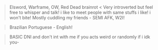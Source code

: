 > Elsword, Warframe, OW, Red Dead brainrot < Very introverted but feel free to whisper and talk! i like to meet people with same stuffs i like! i won't bite! 
Mostly cuddling my friends - SEMI AFK, W2I! 
 
> Brazilian Portuguese - English!

> BASIC DNI and don't int with me if you acts weird or randomly if i idk you-
